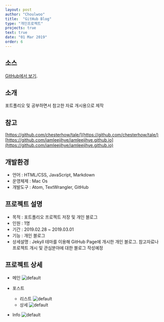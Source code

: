 ```yaml
---
layout: post
author: "Choulwoo"
title:  "GitHub Blog"
type: "개인프로젝트"
projects: true
text: true
date: "01 Mar 2019"
order: 6
---
```


## 소스
[GitHub에서 보기](https://github.com/Kimchoulwoo/Fewoo).

## 소개
포트폴리오 및 공부하면서 참고한 자료 개시용으로 제작<br>

## 참고
[https://github.com/chesterhow/tale/](https://github.com/chesterhow/tale/)<br>
[https://github.com/iamleejihye/iamleejihye.github.io](https://github.com/iamleejihye/iamleejihye.github.io)

## 개발환경
- 언어 : HTML/CSS, JavaScript, Markdown
- 운영체제 :  Mac Os
- 개발도구 : Atom, TextWrangler, GitHub

## 프로젝트 설명
- 목적 : 포트폴리오 프로젝트 저장 및 개인 블로그
- 인원 : 1명
- 기간 : 2019.02.28 ~ 2019.03.01
- 기능 : 개인 블로그
- 상세설명 : Jekyll 테마를 이용해 GitHub Page에 개시한 개인 블로그. 참고자료나 프로젝트 개시 및 관심분야에 대한 블로그 작성예정


## 프로젝트 상세
* 메인
![default](https://user-images.githubusercontent.com/38024403/53784498-d41f3e00-3f58-11e9-895f-ae651026f3f6.JPG)

* 포스트
  * 리스트
![default](https://user-images.githubusercontent.com/38024403/53784499-d4b7d480-3f58-11e9-9a06-1c6e315528a7.JPG)
  * 상세
![default](https://user-images.githubusercontent.com/38024403/53784500-d4b7d480-3f58-11e9-9ae3-10648dd58efc.JPG)

* Info
![default](https://user-images.githubusercontent.com/38024403/53784501-d4b7d480-3f58-11e9-96d5-5c80da74e668.JPG)
